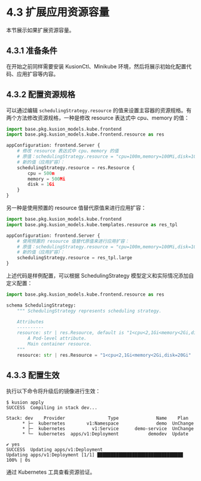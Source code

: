# 4.3 扩展应用资源容量

本节展示如果扩展资源容量。

## 4.3.1 准备条件

在开始之前同样需要安装 KusionCtl、Minikube 环境，然后将展示初始化配置代码、应用扩容等内容。

## 4.3.2 配置资源规格

可以通过编辑 `schedulingStrategy.resource` 的值来设置主容器的资源规格。有两个方法修改资源规格，一种是修改 resource 表达式中 cpu、memory 的值：

<!-- TODO: 给出模型参考链接 -->

```py
import base.pkg.kusion_models.kube.frontend
import base.pkg.kusion_models.kube.frontend.resource as res

appConfiguration: frontend.Server {
    # 修改 resource 表达式中 cpu、memory 的值
    # 原值：schedulingStrategy.resource = "cpu=100m,memory=100Mi,disk=1Gi"
    # 新的值（应用扩容）：
    schedulingStrategy.resource = res.Resource {
        cpu = 500m
        memory = 500Mi
        disk = 1Gi
    }
}
```

另一种是使用预置的 resource 值替代原值来进行应用扩容：

```py
import base.pkg.kusion_models.kube.frontend
import base.pkg.kusion_models.kube.templates.resource as res_tpl

appConfiguration: frontend.Server {
    # 使用预置的 resource 值替代原值来进行应用扩容：
    # 原值：schedulingStrategy.resource = "cpu=100m,memory=100Mi,disk=1Gi"
    # 新的值（应用扩容）：
    schedulingStrategy.resource = res_tpl.large
}
```

上述代码是样例配置，可以根据 SchedulingStrategy 模型定义和实际情况添加自定义配置：

```py
import base.pkg.kusion_models.kube.frontend.resource as res

schema SchedulingStrategy:
    """ SchedulingStrategy represents scheduling strategy.

    Attributes
    ----------
    resource: str | res.Resource, default is "1<cpu<2,1Gi<memory<2Gi,disk=20Gi", required.
        A Pod-level attribute.
        Main container resource.
    """
    resource: str | res.Resource = "1<cpu<2,1Gi<memory<2Gi,disk=20Gi"
```

## 4.3.3 配置生效

执行以下命令将升级后的镜像进行生效：

```
$ kusion apply
SUCCESS  Compiling in stack dev...

Stack: dev    Provider                Type              Name    Plan
      * ├─  kubernetes        v1:Namespace              demo  UnChange
      * ├─  kubernetes          v1:Service      demo-service  UnChange
      * └─  kubernetes  apps/v1:Deployment           demodev  Update

✔ yes
SUCCESS  Updating apps/v1:Deployment
Updating apps/v1:Deployment [1/1] ████████████████████████████████ 100% | 0s
```

通过 Kubernetes 工具查看资源验证。
